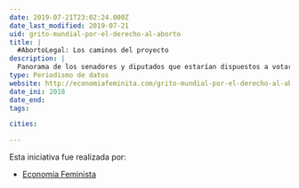 ```yaml
---
date: 2019-07-21T23:02:24.000Z
date_last_modified: 2019-07-21
uid: grito-mundial-por-el-derecho-al-aborto
title: |
  #AbortoLegal: Los caminos del proyecto
description: |
  Panorama de los senadores y diputados que estarían dispuestos a votar a favor del aborto en Argentina con algunas modificaciones y cómo esto afectaría la decisión final.
type: Periodismo de datos
website: http://economiafeminita.com/grito-mundial-por-el-derecho-al-aborto/
date_ini: 2018
date_end: 
tags:

cities: 

---
```


Esta iniciativa fue realizada por:

- [Economía Feminista](/organizaciones/economia-feminista)
